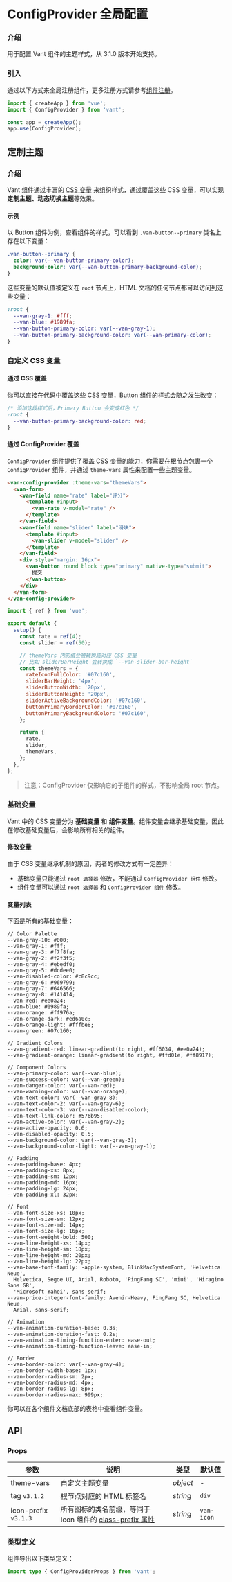 # ConfigProvider 全局配置

### 介绍

用于配置 Vant 组件的主题样式，从 3.1.0 版本开始支持。

### 引入

通过以下方式来全局注册组件，更多注册方式请参考[组件注册](#/zh-CN/advanced-usage#zu-jian-zhu-ce)。

```js
import { createApp } from 'vue';
import { ConfigProvider } from 'vant';

const app = createApp();
app.use(ConfigProvider);
```

## 定制主题

### 介绍

Vant 组件通过丰富的 [CSS 变量](https://developer.mozilla.org/zh-CN/docs/Web/CSS/Using_CSS_custom_properties) 来组织样式，通过覆盖这些 CSS 变量，可以实现**定制主题、动态切换主题**等效果。

#### 示例

以 Button 组件为例，查看组件的样式，可以看到 `.van-button--primary` 类名上存在以下变量：

```css
.van-button--primary {
  color: var(--van-button-primary-color);
  background-color: var(--van-button-primary-background-color);
}
```

这些变量的默认值被定义在 `root` 节点上，HTML 文档的任何节点都可以访问到这些变量：

```css
:root {
  --van-gray-1: #fff;
  --van-blue: #1989fa;
  --van-button-primary-color: var(--van-gray-1);
  --van-button-primary-background-color: var(--van-primary-color);
}
```

### 自定义 CSS 变量

#### 通过 CSS 覆盖

你可以直接在代码中覆盖这些 CSS 变量，Button 组件的样式会随之发生改变：

```css
/* 添加这段样式后，Primary Button 会变成红色 */
:root {
  --van-button-primary-background-color: red;
}
```

#### 通过 ConfigProvider 覆盖

`ConfigProvider` 组件提供了覆盖 CSS 变量的能力，你需要在根节点包裹一个 `ConfigProvider` 组件，并通过 `theme-vars` 属性来配置一些主题变量。

```html
<van-config-provider :theme-vars="themeVars">
  <van-form>
    <van-field name="rate" label="评分">
      <template #input>
        <van-rate v-model="rate" />
      </template>
    </van-field>
    <van-field name="slider" label="滑块">
      <template #input>
        <van-slider v-model="slider" />
      </template>
    </van-field>
    <div style="margin: 16px">
      <van-button round block type="primary" native-type="submit">
        提交
      </van-button>
    </div>
  </van-form>
</van-config-provider>
```

```js
import { ref } from 'vue';

export default {
  setup() {
    const rate = ref(4);
    const slider = ref(50);

    // themeVars 内的值会被转换成对应 CSS 变量
    // 比如 sliderBarHeight 会转换成 `--van-slider-bar-height`
    const themeVars = {
      rateIconFullColor: '#07c160',
      sliderBarHeight: '4px',
      sliderButtonWidth: '20px',
      sliderButtonHeight: '20px',
      sliderActiveBackgroundColor: '#07c160',
      buttonPrimaryBorderColor: '#07c160',
      buttonPrimaryBackgroundColor: '#07c160',
    };

    return {
      rate,
      slider,
      themeVars,
    };
  },
};
```

> 注意：ConfigProvider 仅影响它的子组件的样式，不影响全局 root 节点。

### 基础变量

Vant 中的 CSS 变量分为 **基础变量** 和 **组件变量**。组件变量会继承基础变量，因此在修改基础变量后，会影响所有相关的组件。

#### 修改变量

由于 CSS 变量继承机制的原因，两者的修改方式有一定差异：

- 基础变量只能通过 `root 选择器` 修改，不能通过 `ConfigProvider 组件` 修改。
- 组件变量可以通过 `root 选择器` 和 `ConfigProvider 组件` 修改。

#### 变量列表

下面是所有的基础变量：

```less
// Color Palette
--van-gray-10: #000;
--van-gray-1: #fff;
--van-gray-3: #f7f8fa;
--van-gray-2: #f2f3f5;
--van-gray-4: #ebedf0;
--van-gray-5: #dcdee0;
--van-disabled-color: #c8c9cc;
--van-gray-6: #969799;
--van-gray-7: #646566;
--van-gray-8: #141414;
--van-red: #ee0a24;
--van-blue: #1989fa;
--van-orange: #ff976a;
--van-orange-dark: #ed6a0c;
--van-orange-light: #fffbe8;
--van-green: #07c160;

// Gradient Colors
--van-gradient-red: linear-gradient(to right, #ff6034, #ee0a24);
--van-gradient-orange: linear-gradient(to right, #ffd01e, #ff8917);

// Component Colors
--van-primary-color: var(--van-blue);
--van-success-color: var(--van-green);
--van-danger-color: var(--van-red);
--van-warning-color: var(--van-orange);
--van-text-color: var(--van-gray-8);
--van-text-color-2: var(--van-gray-6);
--van-text-color-3: var(--van-disabled-color);
--van-text-link-color: #576b95;
--van-active-color: var(--van-gray-2);
--van-active-opacity: 0.6;
--van-disabled-opacity: 0.5;
--van-background-color: var(--van-gray-3);
--van-background-color-light: var(--van-gray-1);

// Padding
--van-padding-base: 4px;
--van-padding-xs: 8px;
--van-padding-sm: 12px;
--van-padding-md: 16px;
--van-padding-lg: 24px;
--van-padding-xl: 32px;

// Font
--van-font-size-xs: 10px;
--van-font-size-sm: 12px;
--van-font-size-md: 14px;
--van-font-size-lg: 16px;
--van-font-weight-bold: 500;
--van-line-height-xs: 14px;
--van-line-height-sm: 18px;
--van-line-height-md: 20px;
--van-line-height-lg: 22px;
--van-base-font-family: -apple-system, BlinkMacSystemFont, 'Helvetica Neue',
  Helvetica, Segoe UI, Arial, Roboto, 'PingFang SC', 'miui', 'Hiragino Sans GB',
  'Microsoft Yahei', sans-serif;
--van-price-integer-font-family: Avenir-Heavy, PingFang SC, Helvetica Neue,
  Arial, sans-serif;

// Animation
--van-animation-duration-base: 0.3s;
--van-animation-duration-fast: 0.2s;
--van-animation-timing-function-enter: ease-out;
--van-animation-timing-function-leave: ease-in;

// Border
--van-border-color: var(--van-gray-4);
--van-border-width-base: 1px;
--van-border-radius-sm: 2px;
--van-border-radius-md: 4px;
--van-border-radius-lg: 8px;
--van-border-radius-max: 999px;
```

你可以在各个组件文档底部的表格中查看组件变量。

## API

### Props

| 参数 | 说明 | 类型 | 默认值 |
| --- | --- | --- | --- |
| theme-vars | 自定义主题变量 | _object_ | - |
| tag `v3.1.2` | 根节点对应的 HTML 标签名 | _string_ | `div` |
| icon-prefix `v3.1.3` | 所有图标的类名前缀，等同于 Icon 组件的 [class-prefix 属性](#/zh-CN/icon#props) | _string_ | `van-icon` |

### 类型定义

组件导出以下类型定义：

```ts
import type { ConfigProviderProps } from 'vant';
```
